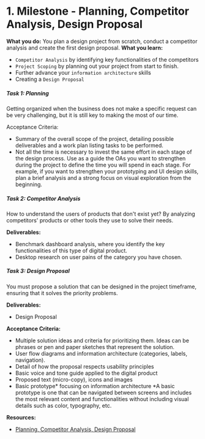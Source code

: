 # 1. Milestone - Planning, Competitor Analysis, Design Proposal

**What you do:**  You plan a design project from scratch, conduct a competitor analysis and create the first design proposal.
**What you learn:** 
- `Competitor Analysis` by identifying key functionalities of the competitors
- `Project Scoping` by planning out your project from start to finish.
- Further advance your `information architecture` skills
- Creating a `Design Proposal`

##### Task 1: Planning
Getting organized when the business does not make a specific request can be very challenging, but it is still key to making the most of our time.

Acceptance Criteria:
- Summary of the overall scope of the project, detailing possible deliverables and a work plan listing tasks to be performed.
- Not all the time is necessary to invest the same effort in each stage of the design process. Use as a guide the OAs you want to strengthen during the project to define the time you will spend in each stage. For example, if you want to strengthen your prototyping and UI design skills, plan a brief analysis and a strong focus on visual exploration from the beginning.

##### Task 2: Competitor Analysis
How to understand the users of products that don't exist yet? By analyzing competitors' products or other tools they use to solve their needs.

**Deliverables:**
- Benchmark dashboard analysis, where you identify the key functionalities of this type of digital product.
- Desktop research on user pains of the category you have chosen.


##### Task 3: Design Proposal
You must propose a solution that can be designed in the project timeframe, ensuring that it solves the priority problems.

**Deliverables:**
- Design Proposal

**Acceptance Criteria:**
- Multiple solution ideas and criteria for prioritizing them. Ideas can be phrases or pen and paper sketches that represent the solution.
- User flow diagrams and information architecture (categories, labels, navigation).
- Detail of how the proposal respects usability principles
- Basic voice and tone guide applied to the digital product
- Proposed text (micro-copy), icons and images
- Basic prototype* focusing on information architecture
*A basic prototype is one that can be navigated between screens and includes the most relevant content and functionalities without including visual details such as color, typography, etc.


**Resources:**
- [Planning, Competitor Analysis, Design Proposal](https://redi-school-1.gitbook.io/ux-ui-bootcamp/3.-project-dashboard/milestone-1-planning-competitor-analysis-design-proposal)
  

